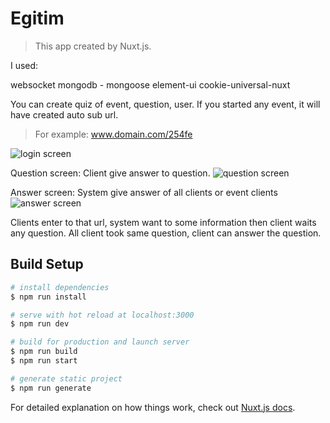 # Egitim

> This app created by Nuxt.js. 

I used:

websocket
mongodb - mongoose
element-ui
cookie-universal-nuxt

You can create quiz of event, question, user. If you started any event, it will have created auto sub url.

> For example: www.domain.com/254fe

![login screen](https://i.hizliresim.com/odD6Do.png)

Question screen: Client give answer to question.
![question screen](https://i.hizliresim.com/7B0ylv.png)

Answer screen: System give answer of all clients or event clients
![answer screen](https://i.hizliresim.com/YdXOYz.png)

Clients enter to that url, system want to some information then client waits any question. All client took same question, client can answer the question.


## Build Setup

``` bash
# install dependencies
$ npm run install

# serve with hot reload at localhost:3000
$ npm run dev

# build for production and launch server
$ npm run build
$ npm run start

# generate static project
$ npm run generate
```

For detailed explanation on how things work, check out [Nuxt.js docs](https://nuxtjs.org).
